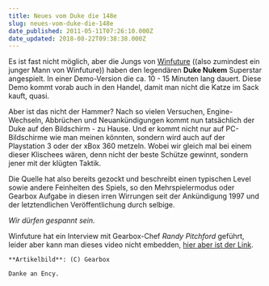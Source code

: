 ```yaml
---
title: Neues vom Duke die 148e
slug: neues-vom-duke-die-148e
date_published: 2011-05-11T07:26:10.000Z
date_updated: 2018-08-22T09:38:38.000Z
---
```


Es ist fast nicht möglich, aber die Jungs von [Winfuture](http://winfuture.de/news,63113.html) ((also zumindest ein junger Mann von Winfuture)) haben den legendären **Duke Nukem** Superstar angespielt. In einer Demo-Version die ca. 10 - 15 Minuten lang dauert. Diese Demo kommt vorab auch in den Handel, damit man nicht die Katze im Sack kauft, quasi.

Aber ist das nicht der Hammer? Nach so vielen Versuchen, Engine-Wechseln, Abbrüchen und Neuankündigungen kommt nun tatsächlich der Duke auf den Bildschirm - zu Hause. Und er kommt nicht nur auf PC-Bildschirme wie man meinen könnten, sondern wird auch auf der Playstation 3 oder der xBox 360 metzeln. Wobei wir gleich mal bei einem dieser Klischees wären, denn nicht der beste Schütze gewinnt, sondern jener mit der klügten Taktik.

Die Quelle hat also bereits gezockt und beschreibt einen typischen Level sowie andere Feinheiten des Spiels, so den Mehrspielermodus oder Gearbox Aufgabe in diesen irren Wirrungen seit der Ankündigung 1997 und der letztendlichen Veröffentlichung durch selbige.

*Wir dürfen gespannt sein.*

Winfuture hat ein Interview mit Gearbox-Chef *Randy Pitchford* geführt, leider aber kann man dieses video nicht embedden, [hier aber ist der Link](http://winfuture.de/videos/Spiele/Duke-Nukem-Forever-Gearbox-Chef-Randy-Pitchford-im-Interview-4466.html?hd#t=3.901).

`**Artikelbild**: (C) Gearbox`

`Danke an Ency.`
